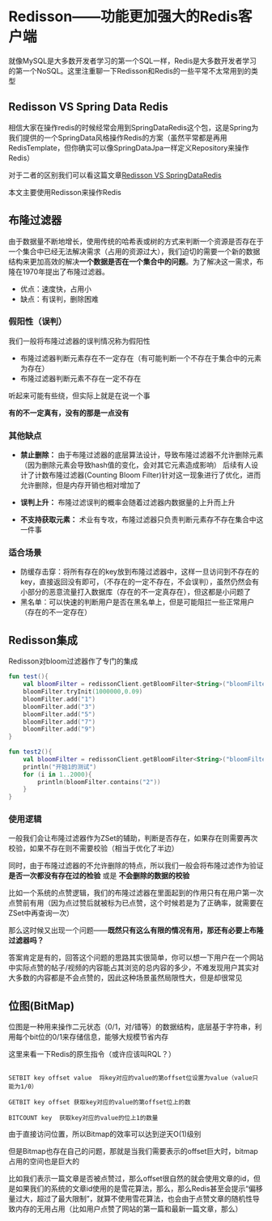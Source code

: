 # Redisson——功能更加强大的Redis客户端

就像MySQL是大多数开发者学习的第一个SQL一样，Redis是大多数开发者学习的第一个NoSQL。这里注重聊一下Redisson和Redis的一些平常不太常用到的类型
## Redisson VS Spring Data Redis

相信大家在操作redis的时候经常会用到SpringDataRedis这个包，这是Spring为我们提供的一个SpringData风格操作Redis的方案（虽然平常都是再用RedisTemplate，但你确实可以像SpringDataJpa一样定义Repository来操作Redis）

对于二者的区别我们可以看这篇文章[Redisson VS SpringDataRedis](https://redisson.pro/blog/feature-comparison-redisson-vs-spring-data-redis.html)

本文主要使用Redisson来操作Redis

## 布隆过滤器

由于数据量不断地增长，使用传统的哈希表或树的方式来判断一个资源是否存在于一个集合中已经无法解决需求（占用的资源过大），我们迫切的需要一个新的数据结构来更加高效的解决**一个数据是否在一个集合中的问题**。为了解决这一需求，布隆在1970年提出了布隆过滤器。

- 优点：速度快，占用小
- 缺点：有误判，删除困难

### 假阳性（误判）

我们一般将布隆过滤器的误判情况称为假阳性

- 布隆过滤器判断元素存在不一定存在（有可能判断一个不存在于集合中的元素为存在）
- 布隆过滤器判断元素不存在一定不存在

听起来可能有些绕，但实际上就是在说一个事

**有的不一定真有，没有的那是一点没有**

### 其他缺点

- **禁止删除：**
  由于布隆过滤器的底层算法设计，导致布隆过滤器不允许删除元素（因为删除元素会导致hash值的变化，会对其它元素造成影响）
  后续有人设计了计数布隆过滤器(Counting Bloom Filter)针对这一现象进行了优化，进而允许删除，但是内存开销也相对增加了

- **误判上升：**
  布隆过滤误判的概率会随着过滤器内数据量的上升而上升

- **不支持获取元素：**
  术业有专攻，布隆过滤器只负责判断元素存不存在集合中这一件事

### 适合场景

- 防缓存击穿：将所有存在的key放到布隆过滤器中，这样一旦访问到不存在的key，直接返回没有即可，（不存在的一定不存在，不会误判），虽然仍然会有小部分的恶意流量打入数据库（存在的不一定真存在），但这都是小问题了
- 黑名单：可以快速的判断用户是否在黑名单上，但是可能阻拦一些正常用户（存在的不一定存在）

## Redisson集成

Redisson对bloom过滤器作了专门的集成

```kotlin
fun test(){  
    val bloomFilter = redissonClient.getBloomFilter<String>("bloomFilter")  
    bloomFilter.tryInit(1000000,0.09)  
    bloomFilter.add("1")  
    bloomFilter.add("3")  
    bloomFilter.add("5")  
    bloomFilter.add("7")  
    bloomFilter.add("9")  
}  
  
fun test2(){  
    val bloomFilter = redissonClient.getBloomFilter<String>("bloomFilter")  
    println("开始1的测试")  
    for (i in 1..2000){  
        println(bloomFilter.contains("2"))  
    }  
}
```

### 使用逻辑

一般我们会让布隆过滤器作为ZSet的辅助，判断是否存在，如果存在则需要再次校验，如果不存在则不需要校验（相当于优化了半边）

同时，由于布隆过滤器的不允许删除的特点，所以我们一般会将布隆过滤作为验证 **是否一次都没有存在过的检验** 或是 **不会删除的数据的校验**

比如一个系统的点赞逻辑，我们的布隆过滤器在里面起到的作用只有在用户第一次点赞前有用（因为点过赞后就被标为已点赞，这个时候若是为了正确率，就需要在ZSet中再查询一次）

那么这时候又出现一个问题——**既然只有这么有限的情况有用，那还有必要上布隆过滤器吗？**

答案肯定是有的，回答这个问题的思路其实很简单，你可以想一下用户在一个网站中实际点赞的帖子/视频的内容能占其浏览的总内容的多少，不难发现用户其实对大多数的内容都是不会点赞的，因此这种场景虽然局限性大，但是却很常见


## 位图(BitMap)

位图是一种用来操作二元状态（0/1，对/错等）的数据结构，底层基于字符串，利用每个bit位的0/1来存储信息，能够大规模节省内存

这里来看一下Redis的原生指令（或许应该叫RQL？）

```redis

SETBIT key offset value  将key对应的value的第offset位设置为value（value只能为1/0）

GETBIT key offset 获取key对应的value的第offset位上的数

BITCOUNT key  获取key对应的value的位上1的数量

```


由于直接访问位置，所以Bitmap的效率可以达到逆天O(1)级别

但是Bitmap也存在自己的问题，那就是当我们需要表示的offset巨大时，bitmap占用的空间也是巨大的

比如我们表示一篇文章是否被点赞过，那么offset很自然的就会使用文章的id，但是如果我们的系统的文章id使用的是雪花算法，那么，那么Redis甚至会提示“偏移量过大，超过了最大限制”，就算不使用雪花算法，也会由于点赞文章的随机性导致内存的无用占用（比如用户点赞了网站的第一篇和最新一篇文章，那么）